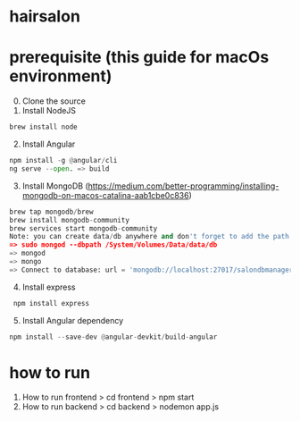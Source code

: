 # hairsalon
# prerequisite (this guide for macOs environment)
0. Clone the source 
1. Install NodeJS
```python
brew install node
```
2. Install Angular
```python
npm install -g @angular/cli
ng serve --open. => build
```
3. Install MongoDB (https://medium.com/better-programming/installing-mongodb-on-macos-catalina-aab1cbe0c836)
```python
brew tap mongodb/brew
brew install mongodb-community
brew services start mongodb-community 
Note: you can create data/db anywhere and don't forget to add the path using the command below 
=> sudo mongod --dbpath /System/Volumes/Data/data/db
=> mongod
=> mongo
=> Connect to database: url = 'mongodb://localhost:27017/salondbmanager'
```

4. Install express
```python
 npm install express
 ```
5. Install Angular dependency 
```python
npm install --save-dev @angular-devkit/build-angular
```
# how to run
1. How to run frontend > cd frontend > npm start
2. How to run backend > cd backend > nodemon app.js
